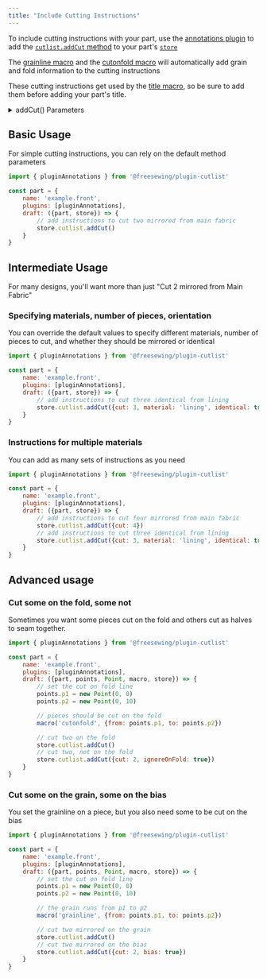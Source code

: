 ```yaml
---
title: "Include Cutting Instructions"
---
```


To include cutting instructions with your part, use the [annotations plugin](/reference/plugins/annotations) to add the [`cutlist.addCut` method](/reference/plugins/cutlist#addcut) to your part's [`store`](/reference/api/store/extend)

<Tip>The [grainline macro](/reference/macros/grainline) and the [cutonfold macro](/reference/macros/cutonfold) will automatically add grain and fold information to the cutting instructions </Tip>

<Tip>These cutting instructions get used by the [title macro](/reference/macros/title), so be sure to add them before adding your part's title. </Tip>

<Note>
	<details>
	<summary>addCut() Parameters</summary>

Pass an object to the `store.cutlist.addCut` method with any of the following keys; any you don't provide will be filled with the defaults:

| Key | Type | Default | Description |
| :-- | :--- | :------ | :---------- |
| cut | Number\|false | 2 | the number of pieces to cut from the specified material. Pass `false` to clear all cutting instructions for the material |
| material | String | 'fabric' | the translation key of the material to cut from |
| identical | Boolean | false | should even numbers of pieces be cut in the same direction? false for mirrored |
| bias | Boolean | false | should the pieces in these cutting instructions be cut on the bias? false uses grainline instruction or leaves orientation as is |
| ignoreOnFold | Boolean | false | should these cutting instructions ignore any cutOnFold information set by the part |


You can use any `string` you want for your material, but here are some standard ones we have translation for

| Key   | Translation  |
|:--|:--|
| fabric | Main Fabric |
| lining | Lining |
| canvas | Canvas |
| lmhCanavas | Light to Medium Hair Canvas |
| heavyCanvas | Heavyweight Hair Canvas |
| interfacing | Interfacing |
| plastic | Plastic |
| ribbing | Ribbing |

</details>
</Note>


## Basic Usage
For simple cutting instructions, you can rely on the default method parameters

```js
import { pluginAnnotations } from '@freesewing/plugin-cutlist'

const part = {
	name: 'example.front',
	plugins: [pluginAnnotations],
	draft: ({part, store}) => {
		// add instructions to cut two mirrored from main fabric
		store.cutlist.addCut()
	}
}
```

## Intermediate Usage
For many designs, you'll want more than just "Cut 2 mirrored from Main Fabric"

### Specifying materials, number of pieces, orientation

You can override the default values to specify different materials, number of pieces to cut, and whether they should be mirrored or identical

```js
import { pluginAnnotations } from '@freesewing/plugin-cutlist'

const part = {
	name: 'example.front',
	plugins: [pluginAnnotations],
	draft: ({part, store}) => {
		// add instructions to cut three identical from lining
		store.cutlist.addCut({cut: 3, material: 'lining', identical: true})
	}
}
```

### Instructions for multiple materials
You can add as many sets of instructions as you need

```js
import { pluginAnnotations } from '@freesewing/plugin-cutlist'

const part = {
	name: 'example.front',
	plugins: [pluginAnnotations],
	draft: ({part, store}) => {
		// add instructions to cut four mirrored from main fabric
		store.cutlist.addCut({cut: 4})
		// add instructions to cut three identical from lining
		store.cutlist.addCut({cut: 3, material: 'lining', identical: true})
	}
}
```

## Advanced usage

### Cut some on the fold, some not
Sometimes you want some pieces cut on the fold and others cut as halves to seam together.

```js
import { pluginAnnotations } from '@freesewing/plugin-cutlist'

const part = {
	name: 'example.front',
	plugins: [pluginAnnotations],
	draft: ({part, points, Point, macro, store}) => {
		// set the cut on fold line
		points.p1 = new Point(0, 0)
		points.p2 = new Point(0, 10)

		// pieces should be cut on the fold
		macro('cutonfold', {from: points.p1, to: points.p2})

		// cut two on the fold
		store.cutlist.addCut()
		// cut two, not on the fold
		store.cutlist.addCut({cut: 2, ignoreOnFold: true})
	}
}
```


### Cut some on the grain, some on the bias
You set the grainline on a piece, but you also need some to be cut on the bias

```js
import { pluginAnnotations } from '@freesewing/plugin-cutlist'

const part = {
	name: 'example.front',
	plugins: [pluginAnnotations],
	draft: ({part, points, Point, macro, store}) => {
		// set the cut on fold line
		points.p1 = new Point(0, 0)
		points.p2 = new Point(0, 10)

		// the grain runs from p1 to p2
		macro('grainline', {from: points.p1, to: points.p2})

		// cut two mirrored on the grain
		store.cutlist.addCut()
		// cut two mirrored on the bias
		store.cutlist.addCut({cut: 2, bias: true})
	}
}
```

